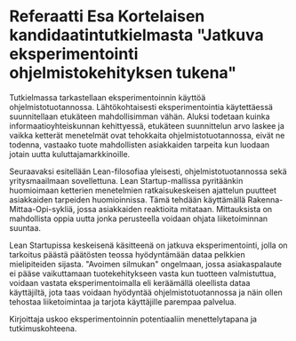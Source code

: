 # Referaatti Esa Kortelaisen kandidaatintutkielmasta "Jatkuva eksperimentointi ohjelmistokehityksen tukena"

Tutkielmassa tarkastellaan eksperimentoinnin käyttöä ohjelmistotuotannossa. Lähtökohtaisesti eksperimentointia käytettäessä suunnitellaan etukäteen mahdollisimman vähän. Aluksi todetaan kuinka informaatioyhteiskunnan kehittyessä, etukäteen suunnittelun arvo laskee ja vaikka ketterät menetelmät ovat tehokkaita ohjelmistotuotannossa, eivät ne todenna, vastaako tuote mahdollisten asiakkaiden tarpeita kun luodaan jotain uutta kuluttajamarkkinoille.

Seuraavaksi esitellään Lean-filosofiaa yleisesti, ohjelmistotuotannossa sekä yritysmaailmaan sovellettuna. Lean Startup-mallissa pyritäänkin huomioimaan ketterien menetelmien ratkaisukeskeisen ajattelun puutteet asiakkaiden tarpeiden huomioinnissa. Tämä tehdään käyttämällä Rakenna-Mittaa-Opi-sykliä, jossa asiakkaiden reaktioita mitataan. Mittauksista on mahdollista oppia uutta jonka perusteella voidaan ohjata liiketoiminnan suuntaa.

Lean Startupissa keskeisenä käsitteenä on jatkuva eksperimentointi, jolla on tarkoitus päästä päätösten teossa hyödyntämään dataa pelkkien mielipiteiden sijasta. "Avoimen silmukan" ongelmaan, jossa asiakaspalaute ei pääse vaikuttamaan tuotekehitykseen vasta kun tuotteen valmistuttua, voidaan vastata eksperimentoimalla eli keräämällä oleellista dataa käyttäjiltä, jota taas voidaan hyödyntää ohjelmistotuotannossa ja näin ollen tehostaa liiketoimintaa ja tarjota käyttäjille parempaa palvelua. 

Kirjoittaja uskoo eksperimentoinnin potentiaaliin menettelytapana ja tutkimuskohteena.


